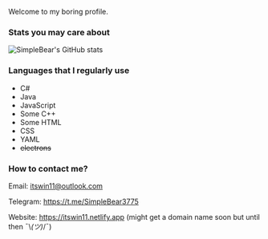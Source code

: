 Welcome to my boring profile.

### Stats you may care about

![SimpleBear's GitHub stats](https://github-readme-stats.vercel.app/api?username=itsWindows11&theme=dracula&show_icons=true&count_private=true)

### Languages that I regularly use
- C#
- Java
- JavaScript
- Some C++
- Some HTML
- CSS
- YAML
- ~~electrons~~

### How to contact me?

Email: itswin11@outlook.com

Telegram: https://t.me/SimpleBear3775

Website: https://itswin11.netlify.app (might get a domain name soon but until then ¯⁠\⁠_⁠(⁠ツ⁠)⁠_⁠/⁠¯)